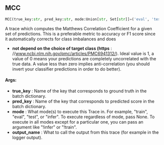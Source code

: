 ## MCC
```python
MCC(true_key:str, pred_key:str, mode:Union[str, Set[str]]=('eval', 'test'), output_name:str='mcc') -> None
```
A trace which computes the Matthews Correlation Coefficient for a given set of predictions.    This is a preferable metric to accuracy or F1 score since it automatically corrects for class imbalances and does
* **not depend on the choice of target class (https** : //www.ncbi.nlm.nih.gov/pmc/articles/PMC6941312/). Ideal value is 1,     a value of 0 means your predictions are completely uncorrelated with the true data. A value less than zero implies    anti-correlation (you should invert your classifier predictions in order to do better).

#### Args:

* **true_key** :  Name of the key that corresponds to ground truth in the batch dictionary.
* **pred_key** :  Name of the key that corresponds to predicted score in the batch dictionary.
* **mode** :  What mode(s) to execute this Trace in. For example, "train", "eval", "test", or "infer". To execute            regardless of mode, pass None. To execute in all modes except for a particular one, you can pass an argument            like "!infer" or "!train".
* **output_name** :  What to call the output from this trace (for example in the logger output).    